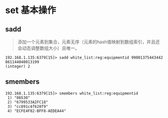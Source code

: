 # set 基本操作

## sadd

> 添加一个元素到集合，元素无序（元素的hash值映射到数组索引，并且还会动态调整数组大小）且唯一。

```
192.168.1.135:6379[15]> sadd white_list:reg:equipmentid 99001375443442 861144040013199
(integer) 2
```

## smembers

```
192.168.1.135:6379[15]> smembers white_list:reg:equipmentid
 1) "86530"
 2) "6799533A2FC18"
 3) "cc891c4f628f9"
 4) "ECFE4F82-BFF8-AEDEA44"

```

